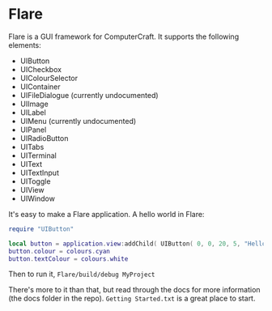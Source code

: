 # Flare

Flare is a GUI framework for ComputerCraft. It supports the following elements:

* UIButton
* UICheckbox
* UIColourSelector
* UIContainer
* UIFileDialogue (currently undocumented)
* UIImage
* UILabel
* UIMenu (currently undocumented)
* UIPanel
* UIRadioButton
* UITabs
* UITerminal
* UIText
* UITextInput
* UIToggle
* UIView
* UIWindow

It's easy to make a Flare application. A hello world in Flare:

```lua
require "UIButton"

local button = application.view:addChild( UIButton( 0, 0, 20, 5, "Hello world!" ) )
button.colour = colours.cyan
button.textColour = colours.white
```

Then to run it, `Flare/build/debug MyProject`

There's more to it than that, but read through the docs for more information (the docs folder in the repo). `Getting Started.txt` is a great place to start.
